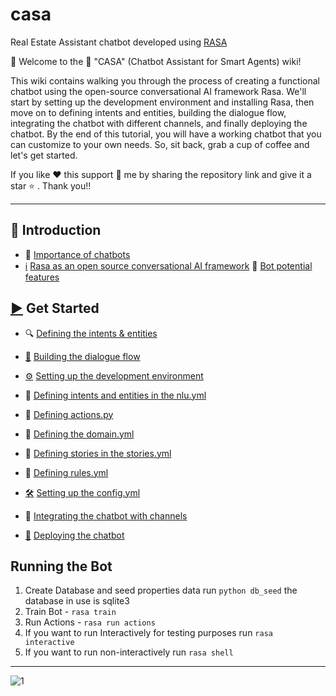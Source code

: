 # casa

Real Estate Assistant chatbot developed using [RASA](https://rasa.com/)

👋 Welcome to the 🤖 "CASA" (Chatbot Assistant for Smart Agents) wiki!

This wiki contains walking you through the process of creating a functional chatbot using the open-source conversational AI framework Rasa. We'll start by setting up the development environment and installing Rasa, then move on to defining intents and entities, building the dialogue flow, integrating the chatbot with different channels, and finally deploying the chatbot. By the end of this tutorial, you will have a working chatbot that you can customize to your own needs. So, sit back, grab a cup of coffee and let's get started.

If you like ❤️ this support 🤗 me by sharing the repository link and give it a star ⭐ . Thank you!!

***

## 📣 Introduction

* 🤖 [Importance of chatbots](https://github.com/pmutua/casa/wiki/The-importance-of-chatbots-in-today's-world)
* [ℹ️](https://emojipedia.org/information/) [Rasa as an open source conversational AI framework](https://github.com/pmutua/casa/wiki/Rasa-as-an-open-source-conversational-AI-framework)
🌟 [Bot potential features](https://github.com/pmutua/casa/wiki/Potential-features)

## [▶️](https://emojiguide.com/symbols/play-button/#:~:text=play%20button%20%E2%96%B6%EF%B8%8F&text=This%20emoji%20is%20used%20when,You%20probably%20did!) Get Started

* 🔍 [Defining the intents & entities](https://github.com/pmutua/casa/wiki/Defining-the-intents-and-entities)
* [💬](https://emojipedia.org/speech-balloon/) [Building the dialogue flow](https://github.com/pmutua/casa/wiki/Building-the-dialogue-flow)
* [⚙️](https://emojipedia.org/gear/) [Setting up the development environment](https://github.com/pmutua/casa/wiki/Setting-up-the-development-environment)
* 🔧 [Defining intents and entities in the nlu.yml](https://github.com/pmutua/casa/wiki/Defining-intents-and-entities-in-the-NLU.yml-file)

* 🔧 [Defining actions.py](https://github.com/pmutua/casa/wiki/Defining-actions.py-file)

* 🔧 [Defining the domain.yml](https://github.com/pmutua/casa/wiki/Defining-the-domain.yml)

* 🔧 [Defining stories in the stories.yml](https://github.com/pmutua/casa/wiki/Defining-stories-in-the-stories.yml-file)

* 🔧 [Defining rules.yml](https://github.com/pmutua/casa/wiki/Defining-rules.yml-file)
* [🛠️](https://emojipedia.org/hammer-and-wrench/) [Setting up the config.yml](https://github.com/pmutua/casa/wiki/Setting-up-the-config.yml-file)
* 🔀 [Integrating the chatbot with channels](https://github.com/pmutua/casa/wiki/Defining-the-endpoints.yml-file)
* [🚀](https://emojipedia.org/rocket/) [Deploying the chatbot](https://github.com/pmutua/casa/wiki/Deploying-the-chatbot)

## Running the Bot

1. Create Database and seed properties data run `python db_seed` the database in use is sqlite3
2. Train Bot - `rasa train`
3. Run Actions - `rasa run actions`
4. If you want to run Interactively for testing purposes run  `rasa interactive`
5. If you want to run non-interactively run `rasa shell`

***
![1](https://user-images.githubusercontent.com/16241851/212312706-6113a19c-7838-4dd8-a364-58cb1d33ef08.png)
